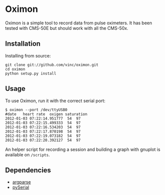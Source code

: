 Oximon
======

Oximon is a simple tool to record data from pulse oximeters. It has been
tested with CMS-50E but should work with all the CMS-50x.

Installation
------------

Installing from source:

    git clone git://github.com/vinc/oximon.git
    cd oximon
    python setup.py install

Usage
-----

To use Oximon, run it with the correct serial port:

    $ oximon --port /dev/ttyUSB0 
    #date   heart rate  oxigen saturation
    2012-01-03 07:22:14.951777  54  97
    2012-01-03 07:22:15.499333  54  97
    2012-01-03 07:22:16.534203  54  97
    2012-01-03 07:22:17.870198  54  97
    2012-01-03 07:22:19.073182  54  97
    2012-01-03 07:22:20.392127  54  97

An helper script for recording a session and building a graph with gnuplot
is available on `/scripts`.

Dependencies
------------

* [argparse](http://docs.python.org/library/argparse.html)
* [pySerial](http://pyserial.sourceforge.net/)
